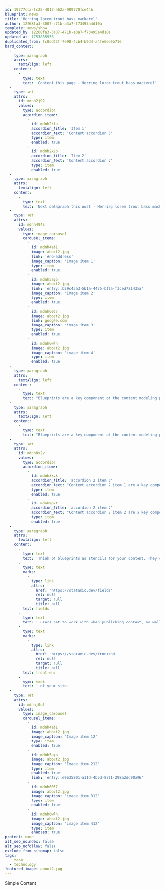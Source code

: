 ```yaml
---
id: 19777cca-fc25-4017-a62a-909770fce44b
blueprint: news
title: 'Herring lorem trout bass mackerel'
author: 12268fa3-3007-471b-a3a7-f73495a4d10a
template: news/show
updated_by: 12268fa3-3007-471b-a3a7-f73495a4d10a
updated_at: 1753835956
duplicated_from: fc0dd12f-7e98-4cb4-b9d4-a4fe6ea0b716
bard_content:
  -
    type: paragraph
    attrs:
      textAlign: left
    content:
      -
        type: text
        text: 'Content this page - Herring lorem trout bass mackerel'
  -
    type: set
    attrs:
      id: mdnh2j92
      values:
        type: accordion
        accordion_items:
          -
            id: mdnh2kka
            accordion_title: 'Item 1'
            accordion_text: 'Content accordion 1'
            type: item
            enabled: true
          -
            id: mdnh2x9p
            accordion_title: 'Item 2'
            accordion_text: 'Content accordion 2'
            type: item
            enabled: true
  -
    type: paragraph
    attrs:
      textAlign: left
    content:
      -
        type: text
        text: 'Next patagraph this post - Herring lorem trout bass mackerel'
  -
    type: set
    attrs:
      id: mdnh494s
      values:
        type: image_carousel
        carousel_items:
          -
            id: mdnh4ab1
            image: about2.jpg
            link: '#no-address'
            image_caption: 'Image item 1'
            type: item
            enabled: true
          -
            id: mdnh5apb
            image: about2.jpg
            link: 'entry::b29c43a3-5b1a-4475-bf6a-f3ced721435a'
            image_caption: 'Image item 2'
            type: item
            enabled: true
          -
            id: mdnh6057
            image: about2.jpg
            link: google.com
            image_caption: 'image item 3'
            type: item
            enabled: true
          -
            id: mdnh6wln
            image: about2.jpg
            image_caption: 'image item 4'
            type: item
            enabled: true
  -
    type: paragraph
    attrs:
      textAlign: left
    content:
      -
        type: text
        text: "Blueprints are a key component of the content modeling process. Inside a blueprint you define your fields, which field types they'll implement, group them into sections if you desire, and define conditions controlling their visibility. The control panel uses blueprints to render publish forms so you can manage content"
  -
    type: paragraph
    attrs:
      textAlign: left
    content:
      -
        type: text
        text: "Blueprints are a key component of the content modeling process. Inside a blueprint you define your fields, which field types they'll implement, group them into sections if you desire, and define conditions controlling their visibility. The control panel uses blueprints to render publish forms so you can manage content"
  -
    type: set
    attrs:
      id: mdnh8x2v
      values:
        type: accordion
        accordion_items:
          -
            id: mdnh8xz8
            accordion_title: 'accordion 2 item 1'
            accordion_text: "Content accordion 2 item 1 are a key component of the content modeling process. Inside a blueprint you define your fields, which field types they'll implement, group them into sections if you desire, and define conditions controlling their visibility. The control panel uses blueprints to render publish forms so you can manage content"
            type: item
            enabled: true
          -
            id: mdnh9pvt
            accordion_title: 'accordion 2 item 2'
            accordion_text: "Content accordion 2 item 2 are a key component of the content modeling process. Inside a blueprint you define your fields, which field types they'll implement, group them into sections if you desire, and define conditions controlling their visibility. The control panel uses blueprints to render publish forms so you can manage content"
            type: item
            enabled: true
  -
    type: paragraph
    attrs:
      textAlign: left
    content:
      -
        type: text
        text: 'Think of blueprints as stencils for your content. They control what '
      -
        type: text
        marks:
          -
            type: link
            attrs:
              href: 'https://statamic.dev/fields'
              rel: null
              target: null
              title: null
        text: fields
      -
        type: text
        text: ' users get to work with when publishing content, as well as the schema of the data developers will be tapping into to build the '
      -
        type: text
        marks:
          -
            type: link
            attrs:
              href: 'https://statamic.dev/frontend'
              rel: null
              target: null
              title: null
        text: front-end
      -
        type: text
        text: ' of your site.'
  -
    type: set
    attrs:
      id: mdnnj0uf
      values:
        type: image_carousel
        carousel_items:
          -
            id: mdnh4ab1
            image: about2.jpg
            image_caption: 'Image item 12'
            type: item
            enabled: true
          -
            id: mdnh5apb
            image: about2.jpg
            image_caption: 'Image item 212'
            type: item
            enabled: true
            link: 'entry::e9b35801-a11d-4b5d-8761-298a2dd90a06'
          -
            id: mdnh6057
            image: about2.jpg
            image_caption: 'image item 312'
            type: item
            enabled: true
          -
            id: mdnh6wln
            image: about2.jpg
            image_caption: 'image item 412'
            type: item
            enabled: true
protect: none
alt_seo_noindex: false
alt_seo_nofollow: false
exclude_from_sitemap: false
tags:
  - team
  - technology
featured_image: about2.jpg
---
```

Simple Content
